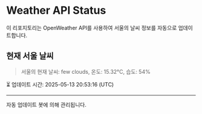 
# Weather API Status

이 리포지토리는 OpenWeather API를 사용하여 서울의 날씨 정보를 자동으로 업데이트합니다.

## 현재 서울 날씨
> 서울의 현재 날씨: few clouds, 온도: 15.32°C, 습도: 54%

⏳ 업데이트 시간: 2025-05-13 20:53:16 (UTC)

---
자동 업데이트 봇에 의해 관리됩니다.
